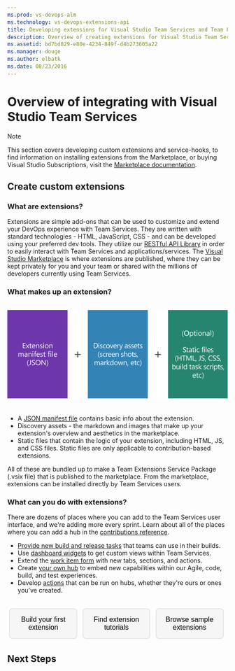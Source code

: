 ```yaml
---
ms.prod: vs-devops-alm
ms.technology: vs-devops-extensions-api
title: Developing extensions for Visual Studio Team Services and Team Foundation Server
description: Overview of creating extensions for Visual Studio Team Services
ms.assetid: bd7bd829-e80e-4234-849f-d4b273605a22
ms.manager: douge
ms.author: elbatk
ms.date: 08/23/2016
---
```


# Overview of integrating with Visual Studio Team Services

>[!NOTE]
> This section covers developing custom extensions and service-hooks, to find information on installing extensions from the Marketplace, or buying Visual Studio Subscriptions, 
> visit the [Marketplace documentation](../marketplace/extend-overview.md).


## Create custom extensions

### What are extensions?

Extensions are simple add-ons that can be used to customize and extend your DevOps experience with Team Services. 
They are written with standard technologies - HTML, JavaScript, CSS - and can be developed using your preferred dev tools.
They utilize our [RESTful API Library](https://visualstudio.com/integrate/api/overview.md) in order to easily interact with Team Services and applications/services.
The [Visual Studio Marketplace](https://marketplace.visualstudio.com/VSTS) is where extensions are published, 
where they can be kept privately for you and your team or shared with the millions of developers currently using Team Services. 

### What makes up an extension?
<div align="center" style="padding-top:15px">
<img src="./_img/extension-components.png" style="padding-bottom:20px">
</div>

- A [JSON manifest file](./develop/manifest.md) contains basic info about the extension.
- Discovery assets - the markdown and images that make up your extension's overview and aesthetics in the marketplace. 
- Static files that contain the logic of your extension, including HTML, JS, and CSS files. Static files are only applicable to contribution-based extensions.

All of these are bundled up to make a Team Extensions Service Package (.vsix file) that is published to the marketplace. From the marketplace,
extensions can be installed directly by Team Services users.


### What can you do with extensions?

There are dozens of places where you can add to the Team Services user interface, and we're adding more every sprint. Learn about all of the places where you can add a hub in the [contributions reference](./reference/targets/overview.md).

- [Provide new build and release tasks](./develop/add-build-task.md) that teams can use in their builds.
- Use [dashboard widgets](./develop/add-dashboard-widget.md) to get custom views within Team Services. 
- Extend the [work item form](./develop/add-workitem-extension.md) with new tabs, sections, and actions.
- Create [your own hub](./develop/add-hub.md) to embed new capabilities within our Agile, code, build, and test experiences. 
- Develop [actions](./develop/add-action.md) that can be run on hubs, whether they're ours or ones you've created. 

<div name="row" style="padding-top:15px">
    <div style="vertical-align:top;display:inline-block;float:left;width:33%">
        <div class="index-button" align="center" style="padding-right:2px">
        <a href="./get-started/node.md"><button style="background-color:#f6f6f6;border:solid 2px #E6E6E6;padding:15px;font-size:16px;margin:4px;cursor:pointer;border-radius:8px;">Build your first extension</button></a>
        </div>
    </div>
    <div style="vertical-align:top;display:inline-block;float:left;width:33%">
        <div class="index-button" align="center" style="padding-left:2px;padding-right:2px">
        <a href="./get-started/tutorials.md"><button style="background-color:#f6f6f6;border:solid 2px #E6E6E6;padding:15px;font-size:16px;margin:4px;cursor:pointer;border-radius:8px;">Find extension tutorials</button></a>
        </div>
    </div>
    <div style="vertical-align:top;display:inline-block;float:left;width:33%">
        <div class="index-button" align="center" style="padding-left:2px">
        <a href="./develop/samples-overview.md"><button style="background-color:#f6f6f6;border:solid 2px #E6E6E6;padding:15px;font-size:16px;margin:4px;cursor:pointer;border-radius:8px;">Browse sample extensions</button></a>
        </div>
    </div>
</div>

<div style="clear:both"></div>

## Next Steps


